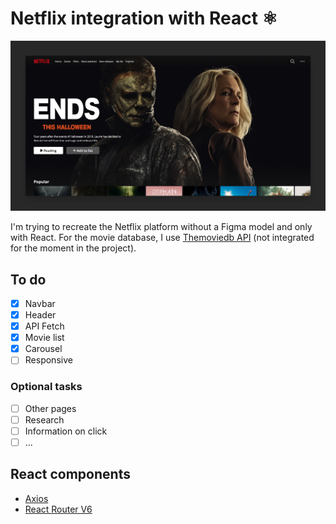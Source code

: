 # Netflix integration with React ⚛

![Banner Netflix integration](./public/assets/img/previewgit.png)

I'm trying to recreate the Netflix platform without a Figma model and only with React. For the movie database, I use [Themoviedb API](https://www.themoviedb.org/) (not integrated for the moment in the project).

## To do

- [x] Navbar
- [x] Header
- [x] API Fetch
- [x] Movie list
- [x] Carousel
- [ ] Responsive

### Optional tasks

- [ ] Other pages
- [ ] Research
- [ ] Information on click
- [ ] ...

<!-- ## Link 

Here you can see [the deployed project.](https://react-netflix-vvkdo.netlify.app/) -->

## React components

- [Axios](https://www.npmjs.com/package/axios)
- [React Router V6](https://reactrouter.com/en/main)